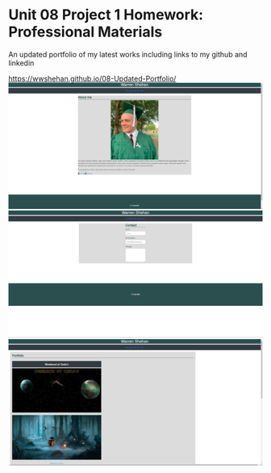 # Unit 08 Project 1 Homework: Professional Materials
An updated portfolio of my latest works including links to my github and linkedin

https://wwshehan.github.io/08-Updated-Portfolio/
![Screenshot of site](Assets/screenshots/ssindex.png?raw=true "Screenshot of site")
![Screenshot of site](Assets/screenshots/sscontact.png?raw=true "Screenshot of site")
![Screenshot of site](Assets/screenshots/ssportfolio.png?raw=true "Screenshot of site")
